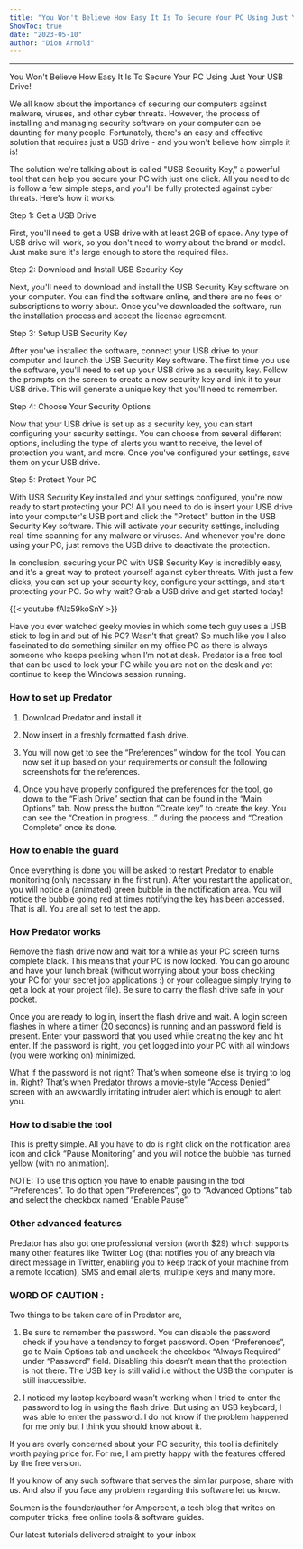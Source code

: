 ```yaml
---
title: "You Won't Believe How Easy It Is To Secure Your PC Using Just Your USB Drive!"
ShowToc: true 
date: "2023-05-10"
author: "Dion Arnold"
---
```

*****
You Won't Believe How Easy It Is To Secure Your PC Using Just Your USB Drive!

We all know about the importance of securing our computers against malware, viruses, and other cyber threats. However, the process of installing and managing security software on your computer can be daunting for many people. Fortunately, there's an easy and effective solution that requires just a USB drive - and you won't believe how simple it is!

The solution we're talking about is called "USB Security Key," a powerful tool that can help you secure your PC with just one click. All you need to do is follow a few simple steps, and you'll be fully protected against cyber threats. Here's how it works:

Step 1: Get a USB Drive

First, you'll need to get a USB drive with at least 2GB of space. Any type of USB drive will work, so you don't need to worry about the brand or model. Just make sure it's large enough to store the required files.

Step 2: Download and Install USB Security Key

Next, you'll need to download and install the USB Security Key software on your computer. You can find the software online, and there are no fees or subscriptions to worry about. Once you've downloaded the software, run the installation process and accept the license agreement.

Step 3: Setup USB Security Key

After you've installed the software, connect your USB drive to your computer and launch the USB Security Key software. The first time you use the software, you'll need to set up your USB drive as a security key. Follow the prompts on the screen to create a new security key and link it to your USB drive. This will generate a unique key that you'll need to remember.

Step 4: Choose Your Security Options

Now that your USB drive is set up as a security key, you can start configuring your security settings. You can choose from several different options, including the type of alerts you want to receive, the level of protection you want, and more. Once you've configured your settings, save them on your USB drive.

Step 5: Protect Your PC

With USB Security Key installed and your settings configured, you're now ready to start protecting your PC! All you need to do is insert your USB drive into your computer's USB port and click the "Protect" button in the USB Security Key software. This will activate your security settings, including real-time scanning for any malware or viruses. And whenever you're done using your PC, just remove the USB drive to deactivate the protection.

In conclusion, securing your PC with USB Security Key is incredibly easy, and it's a great way to protect yourself against cyber threats. With just a few clicks, you can set up your security key, configure your settings, and start protecting your PC. So why wait? Grab a USB drive and get started today!

{{< youtube fAlz59koSnY >}} 



Have you ever watched geeky movies in which some tech guy uses a USB stick to log in and out of his PC? Wasn’t that great? So much like you I also fascinated to do something similar on my office PC as there is always someone who keeps peeking when I’m not at desk. Predator is a free tool that can be used to lock your PC while you are not on the desk and yet continue to keep the Windows session running.

 
### How to set up Predator
 
1. Download Predator and install it.
 
2. Now insert in a freshly formatted flash drive.
 
3. You will now get to see the “Preferences” window for the tool. You can now set it up based on your requirements or consult the following screenshots for the references.
 


 
4. Once you have properly configured the preferences for the tool, go down to the “Flash Drive” section that can be found in the “Main Options” tab. Now press the button “Create key” to create the key. You can see the “Creation in progress…” during the process and “Creation Complete” once its done.
 

 
### How to enable the guard
 
Once everything is done you will be asked to restart Predator to enable monitoring (only necessary in the first run). After you restart the application, you will notice a (animated) green bubble in the notification area. You will notice the bubble going red at times notifying the key has been accessed. That is all. You are all set to test the app.
 
### How Predator works
 
Remove the flash drive now and wait for a while as your PC screen turns complete black. This means that your PC is now locked. You can go around and have your lunch break (without worrying about your boss checking your PC for your secret job applications :) or your colleague simply trying to get a look at your project file). Be sure to carry the flash drive safe in your pocket.
 
Once you are ready to log in, insert the flash drive and wait. A login screen flashes in where a timer (20 seconds) is running and an password field is present. Enter your password that you used while creating the key and hit enter. If the password is right, you get logged into your PC with all windows (you were working on) minimized.
 
What if the password is not right? That’s when someone else is trying to log in. Right? That’s when Predator throws a movie-style “Access Denied” screen with an awkwardly irritating intruder alert which is enough to alert you.
 
### How to disable the tool
 
This is pretty simple. All you have to do is right click on the notification area icon and click “Pause Monitoring” and you will notice the bubble has turned yellow (with no animation).
 
NOTE: To use this option you have to enable pausing in the tool “Preferences”. To do that open “Preferences”, go to “Advanced Options” tab and select the checkbox named “Enable Pause”.
 
### Other advanced features
 
Predator has also got one professional version (worth $29) which supports many other features like Twitter Log (that notifies you of any breach via direct message in Twitter, enabling you to keep track of your machine from a remote location), SMS and email alerts, multiple keys and many more.
 
### WORD OF CAUTION :
 
Two things to be taken care of in Predator are,
 
1. Be sure to remember the password. You can disable the password check if you have a tendency to forget password. Open “Preferences”, go to Main Options tab and uncheck the checkbox “Always Required” under “Password” field. Disabling this doesn’t mean that the protection is not there. The USB key is still valid i.e without the USB the computer is still inaccessible.
 
2. I noticed my laptop keyboard wasn’t working when I tried to enter the password to log in using the flash drive. But using an USB keyboard, I was able to enter the password. I do not know if the problem happened for me only but I think you should know about it.
 
If you are overly concerned about your PC security, this tool is definitely worth paying price for. For me, I am pretty happy with the features offered by the free version.
 
If you know of any such software that serves the similar purpose, share with us. And also if you face any problem regarding this software let us know.
 
Soumen is the founder/author for Ampercent, a tech blog that writes on computer tricks, free online tools & software guides.
 
Our latest tutorials delivered straight to your inbox




